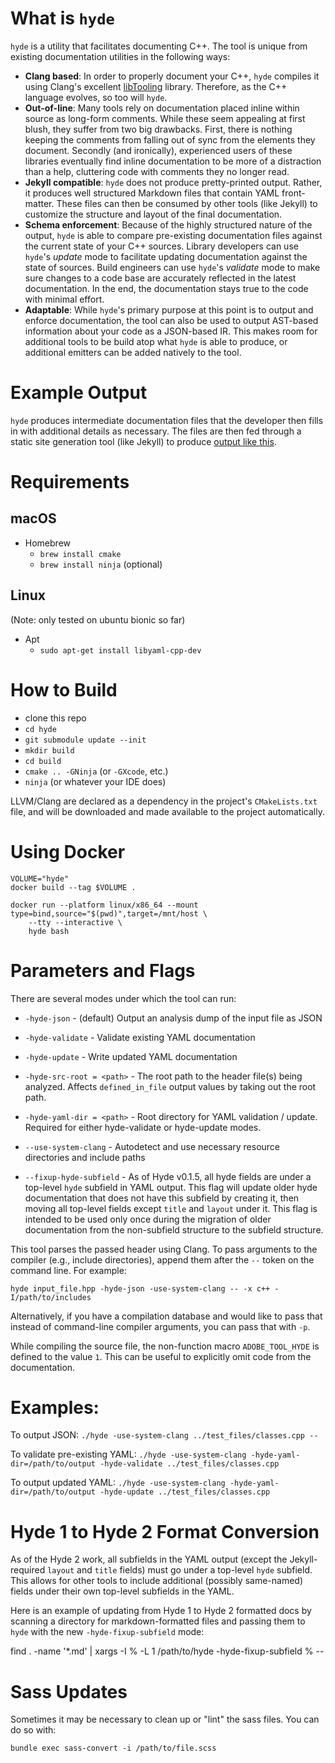 # What is `hyde`

`hyde` is a utility that facilitates documenting C++. The tool is unique from existing documentation utilities in the following ways:

- **Clang based**: In order to properly document your C++, `hyde` compiles it using Clang's excellent [libTooling](https://clang.llvm.org/docs/LibTooling.html) library. Therefore, as the C++ language evolves, so too will `hyde`.
- **Out-of-line**: Many tools rely on documentation placed inline within source as long-form comments. While these seem appealing at first blush, they suffer from two big drawbacks. First, there is nothing keeping the comments from falling out of sync from the elements they document. Secondly (and ironically), experienced users of these libraries eventually find inline documentation to be more of a distraction than a help, cluttering code with comments they no longer read.
- **Jekyll compatible**: `hyde` does not produce pretty-printed output. Rather, it produces well structured Markdown files that contain YAML front-matter. These files can then be consumed by other tools (like Jekyll) to customize the structure and layout of the final documentation.
- **Schema enforcement**: Because of the highly structured nature of the output, `hyde` is able to compare pre-existing documentation files against the current state of your C++ sources. Library developers can use `hyde`'s _update_ mode to facilitate updating documentation against the state of sources. Build engineers can use `hyde`'s _validate_ mode to make sure changes to a code base are accurately reflected in the latest documentation. In the end, the documentation stays true to the code with minimal effort.
- **Adaptable**: While `hyde`'s primary purpose at this point is to output and enforce documentation, the tool can also be used to output AST-based information about your code as a JSON-based IR. This makes room for additional tools to be build atop what `hyde` is able to produce, or additional emitters can be added natively to the tool.

# Example Output

`hyde` produces intermediate documentation files that the developer then fills in with additional details as necessary. The files are then fed through a static site generation tool (like Jekyll) to produce [output like this](http://stlab.cc/libraries/stlab2Fcopy_on_write.hpp/copy_on_write3CT3E/).

# Requirements

## macOS

- Homebrew
    - `brew install cmake`
    - `brew install ninja` (optional)

## Linux

(Note: only tested on ubuntu bionic so far)

- Apt
    - `sudo apt-get install libyaml-cpp-dev`

# How to Build

- clone this repo
- `cd hyde`
- `git submodule update --init`
- `mkdir build`
- `cd build`
- `cmake .. -GNinja` (or `-GXcode`, etc.)
- `ninja` (or whatever your IDE does)

LLVM/Clang are declared as a dependency in the project's `CMakeLists.txt` file, and will be downloaded and made available to the project automatically.

# Using Docker

```
VOLUME="hyde"
docker build --tag $VOLUME .

docker run --platform linux/x86_64 --mount type=bind,source="$(pwd)",target=/mnt/host \
    --tty --interactive \
    hyde bash
```

# Parameters and Flags

There are several modes under which the tool can run:

- `-hyde-json` - (default) Output an analysis dump of the input file as JSON
- `-hyde-validate` - Validate existing YAML documentation
- `-hyde-update` - Write updated YAML documentation

- `-hyde-src-root = <path>` - The root path to the header file(s) being analyzed. Affects `defined_in_file` output values by taking out the root path.
- `-hyde-yaml-dir = <path>` - Root directory for YAML validation / update. Required for either hyde-validate or hyde-update modes.

- `--use-system-clang` - Autodetect and use necessary resource directories and include paths

- `--fixup-hyde-subfield` - As of Hyde v0.1.5, all hyde fields are under a top-level `hyde` subfield in YAML output. This flag will update older hyde documentation that does not have this subfield by creating it, then moving all top-level fields except `title` and `layout` under it. This flag is intended to be used only once during the migration of older documentation from the non-subfield structure to the subfield structure.

This tool parses the passed header using Clang. To pass arguments to the compiler (e.g., include directories), append them after the `--` token on the command line. For example:

    hyde input_file.hpp -hyde-json -use-system-clang -- -x c++ -I/path/to/includes

Alternatively, if you have a compilation database and would like to pass that instead of command-line compiler arguments, you can pass that with `-p`.

While compiling the source file, the non-function macro `ADOBE_TOOL_HYDE` is defined to the value `1`. This can be useful to explicitly omit code from the documentation.

# Examples:

To output JSON:
```./hyde -use-system-clang ../test_files/classes.cpp --```

To validate pre-existing YAML:
```./hyde -use-system-clang -hyde-yaml-dir=/path/to/output -hyde-validate ../test_files/classes.cpp```

To output updated YAML:
```./hyde -use-system-clang -hyde-yaml-dir=/path/to/output -hyde-update ../test_files/classes.cpp```

# Hyde 1 to Hyde 2 Format Conversion

As of the Hyde 2 work, all subfields in the YAML output (except the Jekyll-required `layout` and `title` fields) must go under a top-level `hyde` subfield. This allows for other tools to include additional (possibly same-named) fields under their own top-level subfields in the YAML.

Here is an example of updating from Hyde 1 to Hyde 2 formatted docs by scanning a directory for markdown-formatted files and passing them to `hyde` with the new `-hyde-fixup-subfield` mode:

   find . -name '*.md' | xargs -I % -L 1 /path/to/hyde -hyde-fixup-subfield % --

# Sass Updates

Sometimes it may be necessary to clean up or "lint" the sass files. You can do so with:

    bundle exec sass-convert -i /path/to/file.scss
